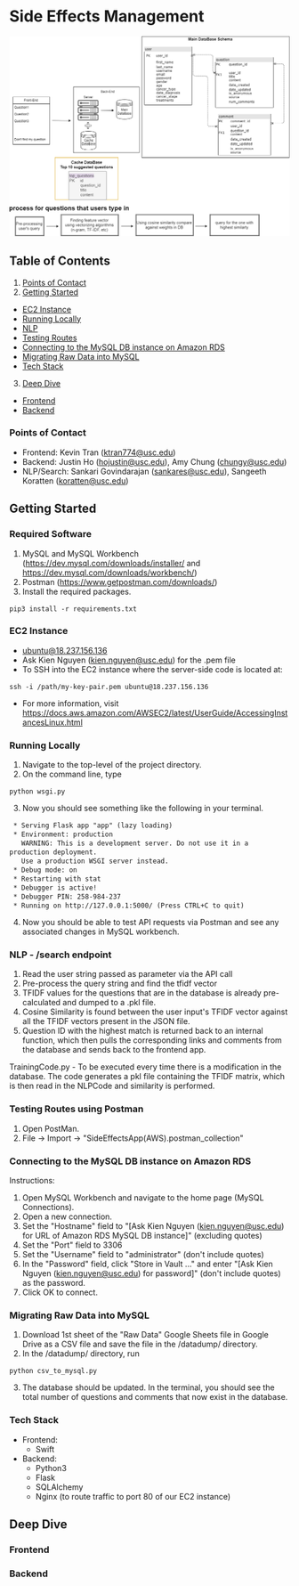 # Side Effects Management
![](/images/backend_architecture_diagram_103019.png)

## Table of Contents
1. [Points of Contact](#poc)
2. [Getting Started](#getting-started)
  - [EC2 Instance](#ec2)
  - [Running Locally](#running-locally)
  - [NLP](#nlp)
  - [Testing Routes](#testing-routes)
  - [Connecting to the MySQL DB instance on Amazon RDS ](#connect-rds)
  - [Migrating Raw Data into MySQL](#migrate-data)
  - [Tech Stack](#tech-stack)
3. [Deep Dive](#deep-dive)
  - [Frontend](#frontend)
  - [Backend](#backend)        

<a name="poc"></a>
### Points of Contact
- Frontend: Kevin Tran (ktran774@usc.edu)
- Backend: Justin Ho (hojustin@usc.edu), Amy Chung (chungy@usc.edu)
- NLP/Search: Sankari Govindarajan (sankares@usc.edu), Sangeeth Koratten (koratten@usc.edu)

<a name="getting-started"></a>
## Getting Started
### Required Software
1. MySQL and MySQL Workbench (https://dev.mysql.com/downloads/installer/ and https://dev.mysql.com/downloads/workbench/)
2. Postman (https://www.getpostman.com/downloads/)
3. Install the required packages.
```
pip3 install -r requirements.txt
```

<a name="ec2"></a>
### EC2 Instance
- ubuntu@18.237.156.136
- Ask Kien Nguyen (kien.nguyen@usc.edu) for the .pem file
- To SSH into the EC2 instance where the server-side code is located at:
```
ssh -i /path/my-key-pair.pem ubuntu@18.237.156.136
```
- For more information, visit https://docs.aws.amazon.com/AWSEC2/latest/UserGuide/AccessingInstancesLinux.html

<a name="running-locally"></a>
### Running Locally
1. Navigate to the top-level of the project directory.
2. On the command line, type
```
python wsgi.py
```
3. Now you should see something like the following in your terminal.
```
 * Serving Flask app "app" (lazy loading)
 * Environment: production
   WARNING: This is a development server. Do not use it in a production deployment.
   Use a production WSGI server instead.
 * Debug mode: on
 * Restarting with stat
 * Debugger is active!
 * Debugger PIN: 258-984-237
 * Running on http://127.0.0.1:5000/ (Press CTRL+C to quit)
 ```
4. Now you should be able to test API requests via Postman and see any associated changes in MySQL workbench.

<a name="nlp"></a>
### NLP - /search endpoint
1. Read the user string passed as parameter via the API call 
2. Pre-process the query string and find the tfidf vector 
3. TFIDF values for the questions that are in the database is already pre-calculated and dumped to a .pkl file.
4. Cosine Similarity is found between the user input's TFIDF vector against all the TFIDF vectors present in the JSON file. 
5. Question ID with the highest match is returned back to an internal function, which then pulls the corresponding links and comments from the database and sends back to the frontend app. 

TrainingCode.py - To be executed every time there is a modification in the database. The code generates a pkl file containing the TFIDF matrix, which is then read in the NLPCode and similarity is performed. 

<a name="testing-routes"></a>
### Testing Routes using Postman
1. Open PostMan.
2. File -> Import -> "SideEffectsApp(AWS).postman_collection"

<a name="connect-rds"></a>
### Connecting to the MySQL DB instance on Amazon RDS
Instructions:
1. Open MySQL Workbench and navigate to the home page (MySQL Connections).
2. Open a new connection.
3. Set the "Hostname" field to "[Ask Kien Nguyen (kien.nguyen@usc.edu) for URL of Amazon RDS MySQL DB instance]" (excluding quotes)
4. Set the "Port" field to 3306
5. Set the "Username" field to "administrator" (don't include quotes)
6. In the "Password" field, click "Store in Vault ..." and enter "[Ask Kien Nguyen (kien.nguyen@usc.edu) for password]" (don't include quotes) as the password.
7. Click OK to connect.
  
<a name="migrate-data"></a>
### Migrating Raw Data into MySQL
1. Download 1st sheet of the "Raw Data" Google Sheets file in Google Drive as a CSV file and save the file in the /datadump/ directory.
2. In the /datadump/ directory, run 
```
python csv_to_mysql.py
```
3. The database should be updated. In the terminal, you should see the total number of questions and comments that now exist in the database.

<a name="tech-stack"></a>
### Tech Stack
- Frontend:
    - Swift
- Backend:
    - Python3
    - Flask
    - SQLAlchemy
    - Nginx (to route traffic to port 80 of our EC2 instance)

<a name="deep-dive"></a>
## Deep Dive
<a name="frontend"></a>
### Frontend

<a name="backend"></a>
### Backend